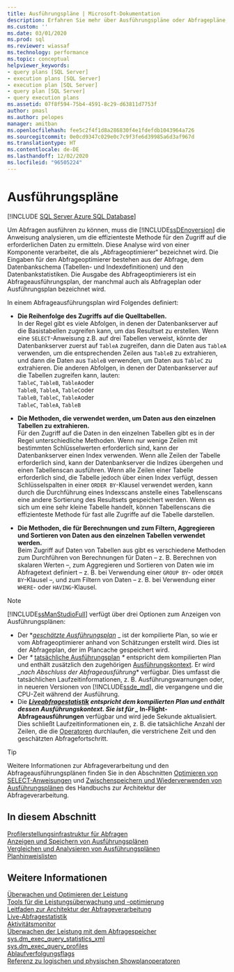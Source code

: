 ```yaml
---
title: Ausführungspläne | Microsoft-Dokumentation
description: Erfahren Sie mehr über Ausführungspläne oder Abfragepläne, die von der Abfrageoptimierung für die SQL Server-Datenbank-Engine zum Ausführen von Abfragen erstellt werden.
ms.custom: ''
ms.date: 03/01/2020
ms.prod: sql
ms.reviewer: wiassaf
ms.technology: performance
ms.topic: conceptual
helpviewer_keywords:
- query plans [SQL Server]
- execution plans [SQL Server]
- execution plan [SQL Server]
- query plan [SQL Server]
- query execution plans
ms.assetid: 07f8f594-75b4-4591-8c29-d63811d7753f
author: pmasl
ms.author: pelopes
manager: amitban
ms.openlocfilehash: fee5c2f4f1d8a286830f4e1fdefdb1043964a726
ms.sourcegitcommit: 0e0cd9347c029e0c7c9f3fe6d39985a6d3af967d
ms.translationtype: HT
ms.contentlocale: de-DE
ms.lasthandoff: 12/02/2020
ms.locfileid: "96505224"
---
```

# <a name="execution-plans"></a>Ausführungspläne
[!INCLUDE [SQL Server Azure SQL Database](../../includes/applies-to-version/sql-asdb.md)]

Um Abfragen ausführen zu können, muss die [!INCLUDE[ssDEnoversion](../../includes/ssdenoversion-md.md)] die Anweisung analysieren, um die effizienteste Methode für den Zugriff auf die erforderlichen Daten zu ermitteln. Diese Analyse wird von einer Komponente verarbeitet, die als „Abfrageoptimierer“ bezeichnet wird. Die Eingaben für den Abfrageoptimierer bestehen aus der Abfrage, dem Datenbankschema (Tabellen- und Indexdefinitionen) und den Datenbankstatistiken. Die Ausgabe des Abfrageoptimierers ist ein Abfrageausführungsplan, der manchmal auch als Abfrageplan oder Ausführungsplan bezeichnet wird.   

In einem Abfrageausführungsplan wird Folgendes definiert: 

- **Die Reihenfolge des Zugriffs auf die Quelltabellen.**  
  In der Regel gibt es viele Abfolgen, in denen der Datenbankserver auf die Basistabellen zugreifen kann, um das Resultset zu erstellen. Wenn eine `SELECT`-Anweisung z.B. auf drei Tabellen verweist, könnte der Datenbankserver zuerst auf `TableA` zugreifen, dann die Daten aus `TableA` verwenden, um die entsprechenden Zeilen aus `TableB` zu extrahieren, und dann die Daten aus `TableB` verwenden, um Daten aus `TableC` zu extrahieren. Die anderen Abfolgen, in denen der Datenbankserver auf die Tabellen zugreifen kann, lauten:  
  `TableC`, `TableB`, `TableA`oder  
  `TableB`, `TableA`, `TableC`oder  
  `TableB`, `TableC`, `TableA`oder  
  `TableC`, `TableA`, `TableB`  

- **Die Methoden, die verwendet werden, um Daten aus den einzelnen Tabellen zu extrahieren.**  
  Für den Zugriff auf die Daten in den einzelnen Tabellen gibt es in der Regel unterschiedliche Methoden. Wenn nur wenige Zeilen mit bestimmten Schlüsselwerten erforderlich sind, kann der Datenbankserver einen Index verwenden. Wenn alle Zeilen der Tabelle erforderlich sind, kann der Datenbankserver die Indizes übergehen und einen Tabellenscan ausführen. Wenn alle Zeilen einer Tabelle erforderlich sind, die Tabelle jedoch über einen Index verfügt, dessen Schlüsselspalten in einer `ORDER BY`-Klausel verwendet werden, kann durch die Durchführung eines Indexscans anstelle eines Tabellenscans eine andere Sortierung des Resultsets gespeichert werden. Wenn es sich um eine sehr kleine Tabelle handelt, können Tabellenscans die effizienteste Methode für fast alle Zugriffe auf die Tabelle darstellen.
  
- **Die Methoden, die für Berechnungen und zum Filtern, Aggregieren und Sortieren von Daten aus den einzelnen Tabellen verwendet werden.**  
  Beim Zugriff auf Daten von Tabellen aus gibt es verschiedene Methoden zum Durchführen von Berechnungen für Daten – z. B. Berechnen von skalaren Werten –, zum Aggregieren und Sortieren von Daten wie im Abfragetext definiert – z. B. bei Verwendung einer `GROUP BY`- oder `ORDER BY`-Klausel –, und zum Filtern von Daten – z. B. bei Verwendung einer `WHERE`- oder `HAVING`-Klausel.

> [!NOTE]
> [!INCLUDE[ssManStudioFull](../../includes/ssmanstudiofull-md.md)] verfügt über drei Optionen zum Anzeigen von Ausführungsplänen:        
> -  Der **_[geschätzte Ausführungsplan](../../relational-databases/performance/display-the-estimated-execution-plan.md)_* _ ist der kompilierte Plan, so wie er vom Abfrageoptimierer anhand von Schätzungen erstellt wird. Dies ist der Abfrageplan, der im Plancache gespeichert wird.        
> -  Der _*_ [tatsächliche Ausführungsplan](../../relational-databases/performance/display-an-actual-execution-plan.md) _*_ entspricht dem kompilierten Plan und enthält zusätzlich den zugehörigen [Ausführungskontext](../../relational-databases/query-processing-architecture-guide.md#execution-plan-caching-and-reuse). Er wird _*nach Abschluss der Abfrageausführung** verfügbar. Dies umfasst die tatsächlichen Laufzeitinformationen, z. B. Ausführungswarnungen oder, in neueren Versionen von [!INCLUDE[ssde_md](../../includes/ssde_md.md)], die vergangene und die CPU-Zeit während der Ausführung.         
> -  Die **_[Liveabfragestatistik](../../relational-databases/performance/live-query-statistics.md)_ *entspricht dem kompilierten Plan und enthält dessen Ausführungskontext. Sie ist für _* In-Flight-Abfrageausführungen** verfügbar und wird jede Sekunde aktualisiert. Dies schließt Laufzeitinformationen ein, z. B. die tatsächliche Anzahl der Zeilen, die die [Operatoren](../../relational-databases/showplan-logical-and-physical-operators-reference.md) durchlaufen, die verstrichene Zeit und den geschätzten Abfragefortschritt.

> [!TIP]
> Weitere Informationen zur Abfrageverarbeitung und den Abfrageausführungsplänen finden Sie in den Abschnitten [Optimieren von SELECT-Anweisungen](../../relational-databases/query-processing-architecture-guide.md#optimizing-select-statements) und [Zwischenspeichern und Wiederverwenden von Ausführungsplänen](../../relational-databases/query-processing-architecture-guide.md#execution-plan-caching-and-reuse) des Handbuchs zur Architektur der Abfrageverarbeitung.

## <a name="in-this-section"></a>In diesem Abschnitt  
[Profilerstellungsinfrastruktur für Abfragen](../../relational-databases/performance/query-profiling-infrastructure.md)     
[Anzeigen und Speichern von Ausführungsplänen](../../relational-databases/performance/display-and-save-execution-plans.md)     
[Vergleichen und Analysieren von Ausführungsplänen](../../relational-databases/performance/compare-and-analyze-execution-plans.md)     
[Planhinweislisten](../../relational-databases/performance/plan-guides.md)     

## <a name="see-also"></a>Weitere Informationen  
[Überwachen und Optimieren der Leistung](../../relational-databases/performance/monitor-and-tune-for-performance.md)     
[Tools für die Leistungsüberwachung und -optimierung](../../relational-databases/performance/performance-monitoring-and-tuning-tools.md)     
[Leitfaden zur Architektur der Abfrageverarbeitung](../../relational-databases/query-processing-architecture-guide.md)    
[Live-Abfragestatistik](../../relational-databases/performance/live-query-statistics.md)     
[Aktivitätsmonitor](../../relational-databases/performance-monitor/activity-monitor.md)     
[Überwachen der Leistung mit dem Abfragespeicher](../../relational-databases/performance/monitoring-performance-by-using-the-query-store.md)     
[sys.dm_exec_query_statistics_xml](../../relational-databases/system-dynamic-management-views/sys-dm-exec-query-statistics-xml-transact-sql.md)     
[sys.dm_exec_query_profiles](../../relational-databases/system-dynamic-management-views/sys-dm-exec-query-profiles-transact-sql.md)     
[Ablaufverfolgungsflags](../../t-sql/database-console-commands/dbcc-traceon-trace-flags-transact-sql.md)    
[Referenz zu logischen und physischen Showplanoperatoren](../../relational-databases/showplan-logical-and-physical-operators-reference.md)
